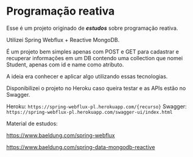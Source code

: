 # Programação reativa

Esse é um projeto originado de ***estudos*** sobre programação reativa.

Utilizei Spring Webflux + Reactive MongoDB.

É um projeto bem simples apenas com POST e GET para cadastrar e recuperar informações em um DB contendo uma collection que nomei Student, apenas com id e name como atributo.

A ideia era conhecer e aplicar algo utilizando essas tecnologias.

Disponibilizei o projeto no Heroku caso queira testar e as APIs estão no Swagger.

Heroku: `https://spring-webflux-pl.herokuapp.com/{recurso}`
Swagger: `https://spring-webflux-pl.herokuapp.com/swagger-ui/index.html`


Material de estudos: 

https://www.baeldung.com/spring-webflux

https://www.baeldung.com/spring-data-mongodb-reactive
